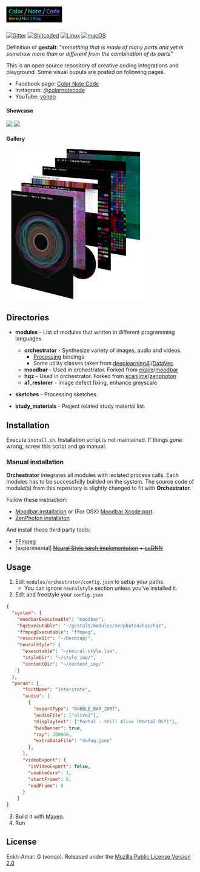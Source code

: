 # <img height="42px" src="https://github.com/punkowl/gestalt/blob/master/public/cnc-logo.png" />


[![Gitter][gitter-badge]][gitter]
[![Shitcoded][ulaanbaatar-badge]][ub-wiki]
[![Linux][linux-badge]][linux-badge]
[![macOS][osx-badge]][osx-badge]

Definition of **gestalt**: "*something that is made of many parts and yet is somehow more than or different from the combination of its parts*"

This is an open source repository of creative coding integrations and playground. Some visual ouputs are posted on following pages.

* Facebook page: [Color Note Code](https://www.facebook.com/colornotecode/)
* Instagram: [@colornotecode](https://www.instagram.com/colornotecode/)
* YouTube: [vonqo](https://www.youtube.com/channel/UCGmwCteDtjSBGco4qqs1QIQ/)

#### Showcase
[<img src="https://img.youtube.com/vi/Z6x50-Gg3c0/maxresdefault.jpg" width="30%">](https://youtu.be/Z6x50-Gg3c0)
[<img src="https://img.youtube.com/vi/pM8h-2b6zzM/maxresdefault.jpg" width="30%">](https://youtu.be/pM8h-2b6zzM)

#### Gallery
[<img height="400px" src="https://github.com/punkowl/gestalt/blob/master/public/gallery.png" />](https://www.facebook.com/colornotecode/photos/)

## Directories
* **modules** - List of modules that written in different programming languages
    * **orchestrator** - Synthesize variety of images, audio and videos.
		* [Processing](https://github.com/processing) bindings
		* Some utility classes taken from [deeplearning4j](https://github.com/deeplearning4j)/[DataVec](https://github.com/deeplearning4j/DataVec)
    * **moodbar** - Used in orchestrator. Forked from [exaile](https://github.com/exaile)/[moodbar](https://github.com/exaile/moodbar) 
    * **hqz** - Used in orchestrator. Forked from [scanlime](https://github.com/scanlime)/[zenphoton](https://github.com/scanlime/zenphoton) 
    * **a1_restorer** - Image defect fixing, enhance greyscale

* **sketches** - Processing sketches.
* **study_materials** - Project related study material list.

## Installation
Execute ```install.sh```. Installation script is not maintained. If things gone wrong, screw this script and go manual.

### Manual installation
**Orchestrator** integrates all modules with isolated process calls. Each modules has to be successfully builded on the system. The source code of module(s) from this repository is slightly changed to fit with **Orchestrator**. 
 
Follow these instruction:
* [Moodbar installation](https://github.com/PunkOwl/gestalt/tree/master/modules/moodbar) or (For OSX) [Moodbar Xcode port](https://github.com/PunkOwl/gestalt/tree/master/modules/moodbar-xcode)
* [ZenPhoton installaton](https://github.com/PunkOwl/gestalt/tree/master/modules/zenphoton/hqz)

And install these third party tools:
* [FFmpeg](https://www.ffmpeg.org/)
* [experimental] ~~[Neural Style torch implementation](https://github.com/jcjohnson/neural-style) + [cuDNN](https://developer.nvidia.com/cudnn)~~


## Usage
1. Edit ```modules/orchestrator/config.json``` to setup your paths.
	* You can ignore ```neuralStyle``` section unless you've installed it.
2. Edit and freestyle your ```config.json```
```json
{
  "system": {
    "moodbarExecuteable": "moodbar",
    "hqzExecutable": "~/gestalt/modules/zenphoton/hqz/hqz",
    "ffmpegExecutable": "ffmpeg",
    "resourceDir": "~/Desktop/",
    "neuralStyle": {
      "executable": "~/neural-style.lua",
      "styleDir": "~/style_img/",
      "contentDir": "~/content_img/"
    }
  },
  "param": {
      "fontName": "Interstate",
      "audio": [
        {
          "exportType": "BUBBLE_BAR_2DRT",
          "audioFile": ["alive2"],
          "displayText": ["Portal - Still Alive (Portal OST)"],
          "hasBanner": true,
          "ray": 200000,
          "extraDataFile": "dafuq.json"
        },
      ],
      "videoExport": {
        "isVideoExport": false,
        "usableCore": 1,
        "startFrame": 0,
        "endFrame": 0
      }
    }
}
```
3. Build it with [Maven](https://maven.apache.org/). 
4. Run

## License
Enkh-Amar. G (vonqo). Released under the [Mozilla Public License Version 2.0](LICENSE)

[gestalt-logo]: https://github.com/lupino22/gestalt/blob/master/public/logo.png
[codacy-badge]: https://app.codacy.com/project/badge/Grade/8d438e4c49964773b4668d381c478bfc
[codacy]: https://www.codacy.com/gh/PunkOwl/gestalt/dashboard?utm_source=github.com&amp;utm_medium=referral&amp;utm_content=PunkOwl/gestalt&amp;utm_campaign=Badge_Grade
[gitter-badge]: https://badges.gitter.im/punkowl-gestalt/community.svg
[gitter]: https://gitter.im/punkowl-gestalt/community?utm_source=badge&utm_medium=badge&utm_campaign=pr-badge
[ulaanbaatar-badge]: https://img.shields.io/badge/shitcoded%20in-%F0%9F%87%B2%F0%9F%87%B3ulaanbaatar-brightgreen.svg
[ub-wiki]: https://en.wikipedia.org/wiki/Ulaanbaatar
[linux-badge]: https://svgshare.com/i/Zhy.svg
[osx-badge]: https://svgshare.com/i/ZjP.svg

